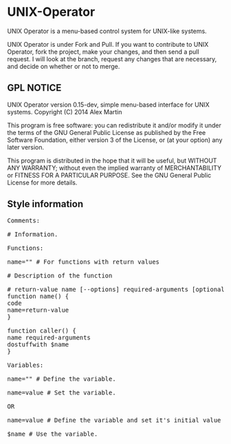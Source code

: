 UNIX-Operator
=============

UNIX Operator is a menu-based control system for UNIX-like systems.

UNIX Operator is under Fork and Pull. If you want to contribute to UNIX Operator, fork the project, make your changes, and then send a pull request. I will look at the branch, request any changes that are necessary, and decide on whether or not to merge.

GPL NOTICE
----------

UNIX Operator version 0.15-dev, simple menu-based interface for UNIX systems.
Copyright (C) 2014  Alex Martin

This program is free software: you can redistribute it and/or modify
it under the terms of the GNU General Public License as published by
the Free Software Foundation, either version 3 of the License, or
(at your option) any later version.

This program is distributed in the hope that it will be useful,
but WITHOUT ANY WARRANTY; without even the implied warranty of
MERCHANTABILITY or FITNESS FOR A PARTICULAR PURPOSE.  See the
GNU General Public License for more details.

Style information
-----------------

<pre>
Comments:

# Information.

Functions:

name="" # For functions with return values

# Description of the function

# return-value name [--options] required-arguments [optional-arguments]
function name() {
code
name=return-value
}

function caller() {
name required-arguments
dostuffwith $name
}

Variables:

name="" # Define the variable.

name=value # Set the variable.

OR

name=value # Define the variable and set it's initial value (use at the top of functions and files).

$name # Use the variable.
</pre>
